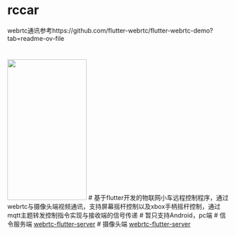 # rccar 
webrtc通讯参考https://github.com/flutter-webrtc/flutter-webrtc-demo?tab=readme-ov-file  
#
<img width="180" height="320" src="https://raw.githubusercontent.com/cloudwebrtc/flutter-webrtc-demo/master/screenshots/flutter-webrtc-ios-example.png" style="max-width: 100%;">
# 
基于flutter开发的物联网小车远程控制程序，通过webrtc与摄像头端视频通讯，支持屏幕摇杆控制以及xbox手柄摇杆控制，通过mqtt主题转发控制指令实现与接收端的信号传递 
# 
暂只支持Android，pc端  
# 信令服务端 
<a href="https://github.com/xmgmcat/flutter-webrtc-server">webrtc-flutter-server</a> 
# 摄像头端 
<a href="https://github.com/xmgmcat/camera">webrtc-flutter-server</a>
